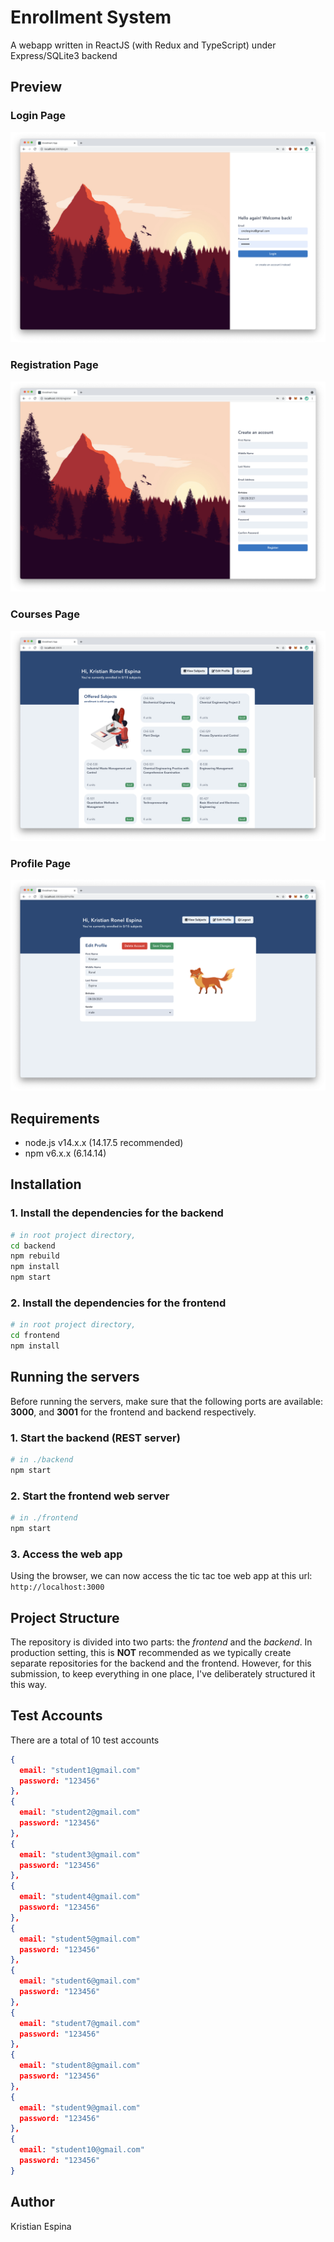 # Enrollment System

A webapp written in ReactJS (with Redux and TypeScript) under Express/SQLite3 backend

## Preview

### Login Page

![Login](docs/login.png "Login")

### Registration Page

![Register](docs/register.png "Register")

### Courses Page

![Courses](docs/courses.png "Courses")

### Profile Page

![Profile](docs/profile.png "Profile")

## Requirements

- node.js v14.x.x (14.17.5 recommended)
- npm v6.x.x (6.14.14)

## Installation

### 1. Install the dependencies for the backend

```bash
# in root project directory,
cd backend
npm rebuild
npm install
npm start
```

### 2. Install the dependencies for the frontend

```bash
# in root project directory,
cd frontend
npm install
```

## Running the servers

Before running the servers, make sure that the following ports are available: **3000**, and **3001** for the frontend and backend respectively.

### 1. Start the backend (REST server)

```bash
# in ./backend
npm start
```

### 2. Start the frontend web server

```bash
# in ./frontend
npm start
```

### 3. Access the web app

Using the browser, we can now access the tic tac toe web app at this url: `http://localhost:3000`

## Project Structure

The repository is divided into two parts: the _frontend_ and the _backend_. In production setting, this is **NOT** recommended as we typically create separate repositories for the backend and the frontend. However, for this submission, to keep everything in one place, I've deliberately structured it this way.

## Test Accounts

There are a total of 10 test accounts

```json
{
  email: "student1@gmail.com"
  password: "123456"
},
{
  email: "student2@gmail.com"
  password: "123456"
},
{
  email: "student3@gmail.com"
  password: "123456"
},
{
  email: "student4@gmail.com"
  password: "123456"
},
{
  email: "student5@gmail.com"
  password: "123456"
},
{
  email: "student6@gmail.com"
  password: "123456"
},
{
  email: "student7@gmail.com"
  password: "123456"
},
{
  email: "student8@gmail.com"
  password: "123456"
},
{
  email: "student9@gmail.com"
  password: "123456"
},
{
  email: "student10@gmail.com"
  password: "123456"
}
```

## Author

Kristian Espina
